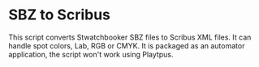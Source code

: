 
# SBZ to Scribus #

This script converts Stwatchbooker SBZ files to Scribus XML files.
It can handle spot colors, Lab, RGB or CMYK.
It is packaged as an automator application, the script won't work using Playtpus.
